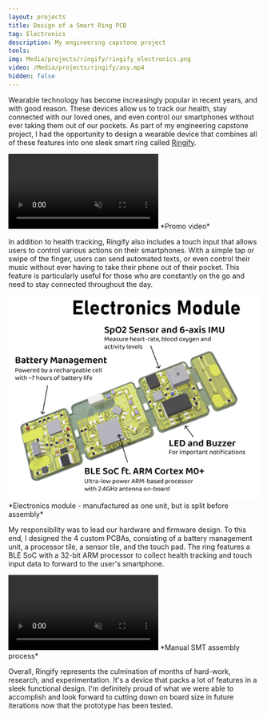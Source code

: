 ```yaml
---
layout: projects
title: Design of a Smart Ring PCB
tag: Electronics
description: My engineering capstone project
tools: 
img: Media/projects/ringify/ringify_electronics.png
video: /Media/projects/ringify/asy.mp4
hidden: false
---
```

Wearable technology has become increasingly popular in recent years, and with good reason. These devices allow us to track our health, stay connected with our loved ones, and even control our smartphones without ever taking them out of our pockets. As part of my engineering capstone project, I had the opportunity to design a wearable device that combines all of these features into one sleek smart ring called <a href="https://ringify.github.io/">Ringify</a>.

<video autoplay loop muted playsinline>
 <source src="/Media/projects/ringify/promo-electronics.mp4" type="video/mp4">
</video>
*Promo video*

In addition to health tracking, Ringify also includes a touch input that allows users to control various actions on their smartphones. With a simple tap or swipe of the finger, users can send automated texts, or even control their music without ever having to take their phone out of their pocket. This feature is particularly useful for those who are constantly on the go and need to stay connected throughout the day.

<img src="/Media/projects/ringify/ringify_electronics.png">
*Electronics module - manufactured as one unit, but is split before assembly*

My responsibility was to lead our hardware and firmware design. To this end, I designed the 4 custom PCBAs, consisting of a battery management unit, a processor tile, a sensor tile, and the touch pad. The ring features a BLE SoC with a 32-bit ARM processor to collect health tracking and touch input data to forward to the user's smartphone. 

<video autoplay loop muted playsinline>
 <source src="/Media/projects/ringify/full-assembly.mp4" type="video/mp4">
</video>
*Manual SMT assembly process*

Overall, Ringify represents the culmination of months of hard-work, research, and experimentation. It's a device that packs a lot of features in a sleek functional design. I'm definitely proud of what we were able to accomplish and look forward to cutting down on board size in future iterations now that the prototype has been tested.